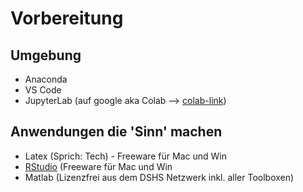 # Vorbereitung

## Umgebung
- Anaconda
- VS Code
- JupyterLab (auf google aka Colab --> [colab-link](https://colab.research.google.com/notebooks/intro.ipynb#recent=true))


## Anwendungen die 'Sinn' machen
- Latex (Sprich: Tech) - Freeware für Mac und Win
- [RStudio](https://rstudio.com) (Freeware für Mac und Win
- Matlab (Lizenzfrei aus dem DSHS Netzwerk inkl. aller Toolboxen)
